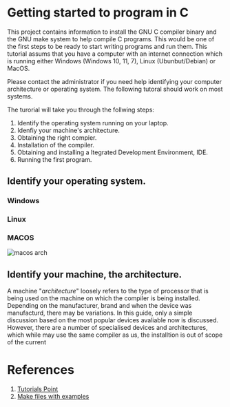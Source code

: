# Getting started to program in C

This project contains information to install the GNU C compiler binary and the GNU make system to help compile C programs. This would be one of the first steps to be ready to start writing programs and run them. This tutorial assums that you have a computer with an internet connection which is running either Windows (Windows 10, 11, 7), Linux (Ubunbut/Debian) or MacOS. 

Please contact the administrator if you need help identifying your computer architecture or operating system. The following tutoral should work on most systems.

The turorial will take you through the follwing steps:

1. Identify the operating system running on your laptop.
2. Idenfiy your machine's architecture.
3. Obtaining the right compier.
4. Installation of the compiler.
5. Obtaining and installing a Itegrated Development Environment, IDE. 
6. Running the first program.


## Identify your operating system.

### Windows

### Linux

### MACOS

![macos arch](content/macos-arch.png?raw=true "Macos Arch")

## Identify your machine, the architecture.

A machine "_architecture_" loosely refers to the type of processor that is being used on the machine on which the compiler is being installed. Depending on the manufacturer, brand and when the device was manufacturd, there may be variations. In this guide, only a simple discussion based on the most popular devices avaliable now is discussed. However, there are a number of specialised devices and architectures, which while may use the same compiler as us, the installtion is out of scope of the current 

# References

1. [Tutorials Point](https://www.tutorialspoint.com/makefile/index.htm)
2. [Make files with examples](https://makefiletutorial.com)